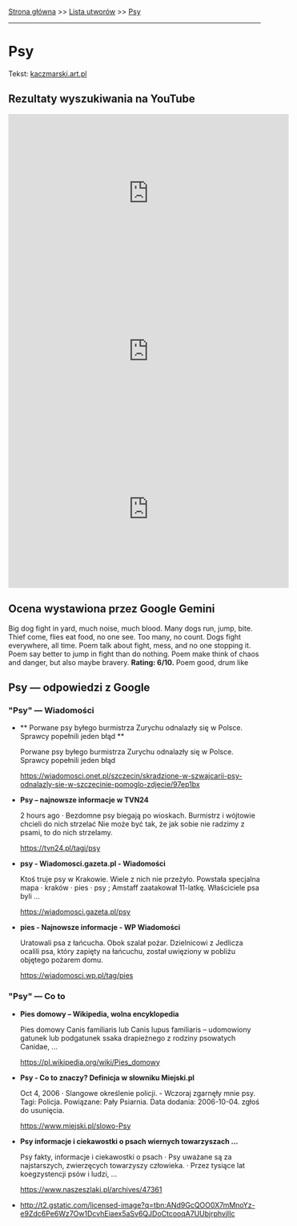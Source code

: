 [Strona główna](../index.md) >> [Lista utworów](../list.md) >> [Psy](497.md)

---

# Psy

Tekst: [kaczmarski.art.pl](https://www.kaczmarski.art.pl/tworczosc/wiersze/psy/)

## Rezultaty wyszukiwania na YouTube

<iframe width="560" height="315" src="https://www.youtube.com/embed/5LYBXeFowkc?si=IdontcarewhotheIRSsendsImnotpayingtaxes" title="YouTube video player" frameborder="0" allow="accelerometer; autoplay; clipboard-write; encrypted-media; gyroscope; picture-in-picture; web-share" referrerpolicy="strict-origin-when-cross-origin" allowfullscreen></iframe>

<iframe width="560" height="315" src="https://www.youtube.com/embed/LwgvfV4WzgA?si=IdontcarewhotheIRSsendsImnotpayingtaxes" title="YouTube video player" frameborder="0" allow="accelerometer; autoplay; clipboard-write; encrypted-media; gyroscope; picture-in-picture; web-share" referrerpolicy="strict-origin-when-cross-origin" allowfullscreen></iframe>

<iframe width="560" height="315" src="https://www.youtube.com/embed/7Jd5gD4D6K4?si=IdontcarewhotheIRSsendsImnotpayingtaxes" title="YouTube video player" frameborder="0" allow="accelerometer; autoplay; clipboard-write; encrypted-media; gyroscope; picture-in-picture; web-share" referrerpolicy="strict-origin-when-cross-origin" allowfullscreen></iframe>

## Ocena wystawiona przez Google Gemini

Big dog fight in yard, much noise, much blood. Many dogs run, jump, bite. Thief come, flies eat food, no one see. Too many, no count. Dogs fight everywhere, all time. Poem talk about fight, mess, and no one stopping it. Poem say better to jump in fight than do nothing. Poem make think of chaos and danger, but also maybe bravery. **Rating: 6/10.** Poem good, drum like


## Psy — odpowiedzi z Google

### "Psy" — Wiadomości

- **  Porwane psy byłego burmistrza Zurychu odnalazły się w Polsce. Sprawcy popełnili jeden błąd  **

    Porwane psy byłego burmistrza Zurychu odnalazły się w Polsce. Sprawcy popełnili jeden błąd 

   <https://wiadomosci.onet.pl/szczecin/skradzione-w-szwajcarii-psy-odnalazly-sie-w-szczecinie-pomoglo-zdjecie/97ep1bx>
- **Psy – najnowsze informacje w TVN24**

    2 hours ago  ·  Bezdomne psy biegają po wioskach. Burmistrz i wójtowie chcieli do nich strzelać Nie może być tak, że jak sobie nie radzimy z psami, to do nich strzelamy. 

   <https://tvn24.pl/tagi/psy>
- **psy - Wiadomosci.gazeta.pl - Wiadomości**

    Ktoś truje psy w Krakowie. Wiele z nich nie przeżyło. Powstała specjalna mapa · kraków · pies · psy ; Amstaff zaatakował 11-latkę. Właściciele psa byli ... 

   <https://wiadomosci.gazeta.pl/psy>
- **pies - Najnowsze informacje - WP Wiadomości**

    Uratowali psa z łańcucha. Obok szalał pożar. Dzielnicowi z Jedlicza ocalili psa, który zapięty na łańcuchu, został uwięziony w pobliżu objętego pożarem domu. 

   <https://wiadomosci.wp.pl/tag/pies>

### "Psy" — Co to

- **Pies domowy – Wikipedia, wolna encyklopedia**

    Pies domowy Canis familiaris lub Canis lupus familiaris – udomowiony gatunek lub podgatunek ssaka drapieżnego z rodziny psowatych Canidae, ... 

   <https://pl.wikipedia.org/wiki/Pies_domowy>
- **Psy - Co to znaczy? Definicja w słowniku Miejski.pl**

    Oct 4, 2006  ·  Slangowe określenie policji. - Wczoraj zgarnęły mnie psy. Tagi: Policja. Powiązane: Pały Psiarnia. Data dodania: 2006-10-04. zgłoś do usunięcia. 

   <https://www.miejski.pl/slowo-Psy>
- **Psy informacje i ciekawostki o psach wiernych towarzyszach ...**

    Psy fakty, informacje i ciekawostki o psach · Psy uważane są za najstarszych, zwierzęcych towarzyszy człowieka. · Przez tysiące lat koegzystencji psów i ludzi, ... 

   <https://www.naszeszlaki.pl/archives/47361>
- <http://t2.gstatic.com/licensed-image?q=tbn:ANd9GcQOO0X7mMnoYz-e9Zdc6Pe6Wz7Ow1DcvhEiaex5aSv6QJDoCtcooqA7UUbjrphvjlIc>

